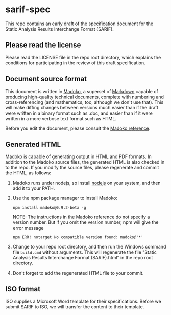 # sarif-spec
This repo contains an early draft of the specification document for the Static Analysis Results Interchange Format (SARIF).

## Please read the license

Please read the LICENSE file in the repo root directory, which explains the conditions for participating in the review of this draft specification.

## Document source format

This document is written in [Madoko](https://www.madoko.net/), a superset of [Markdown](http://daringfireball.net/projects/markdown/) capable of producing high-quality technical documents, complete with numbering and cross-referencing (and mathematics, too, although we don't use that). This will make diffing changes between versions much easier than if the draft were written in a binary format such as .doc, and easier than if it were written in a more verbose text format such as HTML.

Before you edit the document, please consult the [Madoko reference](http://research.microsoft.com/en-us/um/people/daan/madoko/doc/reference.html).

## Generated HTML

Madoko is capable of generating output in HTML and PDF formats. In addition to the Madoko source files, the generated HTML is also checked in to the repo. If you modify the source files, please regenerate and commit the HTML, as follows:

1. Madoko runs under nodejs, so install [nodejs](http://nodejs.org/) on your system, and then add it to your PATH.

1. Use the npm package manager to install Madoko:

    `npm install madoko@0.9.2-beta -g`

    NOTE: The instructions in the Madoko reference do not specify a version number. But if you omit the version number, npm will give the error message

    `npm ERR! notarget No compatible version found: madoko@'*'`

1. Change to your repo root directory, and then run the Windows command file `build.cmd` without arguments. This will regenerate the file "Static Analysis Results Interchange Format (SARIF).html" in the repo root directory.

1. Don't forget to add the regenerated HTML file to your commit.


## ISO format

ISO supplies a Microsoft Word template for their specifications. Before we submit SARIF to ISO, we will transfer the content to their template. 